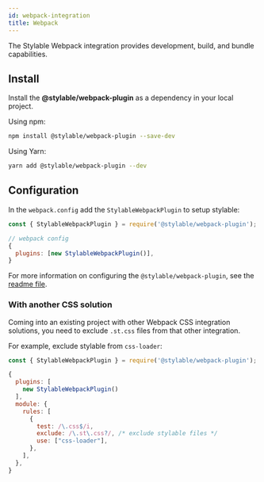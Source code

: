 ```yaml
---
id: webpack-integration
title: Webpack
---
```


The Stylable Webpack integration provides development, build, and bundle capabilities.

## Install

Install the **@stylable/webpack-plugin** as a dependency in your local project.

Using npm:

```bash
npm install @stylable/webpack-plugin --save-dev
```

Using Yarn:

```bash
yarn add @stylable/webpack-plugin --dev
```

## Configuration

In the `webpack.config` add the `StylableWebpackPlugin` to setup stylable:

```js
const { StylableWebpackPlugin } = require('@stylable/webpack-plugin');

// webpack config
{
  plugins: [new StylableWebpackPlugin()],
}
```

For more information on configuring the `@stylable/webpack-plugin`, see the [readme file](https://github.com/wix/stylable/tree/master/packages/webpack-plugin).

### With another CSS solution

Coming into an existing project with other Webpack CSS integration
solutions, you need to exclude `.st.css` files from that other integration.

For example, exclude stylable from `css-loader`:

```js {11}
const { StylableWebpackPlugin } = require('@stylable/webpack-plugin');

{
  plugins: [
    new StylableWebpackPlugin()
  ],
  module: {
    rules: [
      {
        test: /\.css$/i,
        exclude: /\.st\.css?/, /* exclude stylable files */
        use: ["css-loader"],
      },
    ],
  },
}
```
